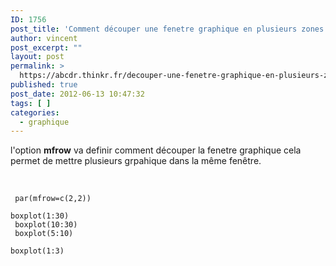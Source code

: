 ```yaml
---
ID: 1756
post_title: 'Comment découper une fenetre graphique en plusieurs zones ? : mfrow'
author: vincent
post_excerpt: ""
layout: post
permalink: >
  https://abcdr.thinkr.fr/decouper-une-fenetre-graphique-en-plusieurs-zone/
published: true
post_date: 2012-06-13 10:47:32
tags: [ ]
categories:
  - graphique
---
```

l'option <strong>mfrow</strong> va definir comment découper la fenetre graphique cela permet de mettre plusieurs grpahique dans la même fenêtre.<br /><br /> <pre><code><br /> par(mfrow=c(2,2)) <br />boxplot(1:30)<br /> boxplot(10:30)<br /> boxplot(5:10)<br /> boxplot(1:3)<br /> </code></pre>